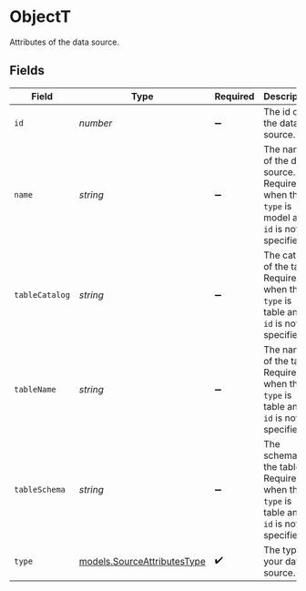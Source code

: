 # ObjectT

Attributes of the data source.


## Fields

| Field                                                                                     | Type                                                                                      | Required                                                                                  | Description                                                                               | Example                                                                                   |
| ----------------------------------------------------------------------------------------- | ----------------------------------------------------------------------------------------- | ----------------------------------------------------------------------------------------- | ----------------------------------------------------------------------------------------- | ----------------------------------------------------------------------------------------- |
| `id`                                                                                      | *number*                                                                                  | :heavy_minus_sign:                                                                        | The id of the data source.                                                                | 1543                                                                                      |
| `name`                                                                                    | *string*                                                                                  | :heavy_minus_sign:                                                                        | The name of the data source. Required when the `type` is model and `id` is not specified. | New Signups                                                                               |
| `tableCatalog`                                                                            | *string*                                                                                  | :heavy_minus_sign:                                                                        | The catalog of the table. Required when the `type` is table and `id` is not specified.    | data_mart                                                                                 |
| `tableName`                                                                               | *string*                                                                                  | :heavy_minus_sign:                                                                        | The name of the table. Required when the `type` is table and `id` is not specified.       | events                                                                                    |
| `tableSchema`                                                                             | *string*                                                                                  | :heavy_minus_sign:                                                                        | The schema of the table. Required when the `type` is table and `id` is not specified.     | publish                                                                                   |
| `type`                                                                                    | [models.SourceAttributesType](../models/sourceattributestype.md)                          | :heavy_check_mark:                                                                        | The type of your data source.                                                             |                                                                                           |